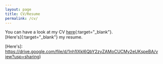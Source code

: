 ```yaml
---
layout: page
title: CV/Resume
permalink: /cv/
---
```


You can have a look at my CV [here]{:target="_blank"}.
<br>
[Here's]{:target="_blank"} my resume.
<!-- <iframe src="https://drive.google.com/file/d/1Sdq58m_dYA8Cd8o5IqXkPIDbfixY07LI/view?usp=sharing" width="800" height="1200"></iframe> -->

[here]: https://drive.google.com/file/d/1Sdq58m_dYA8Cd8o5IqXkPIDbfixY07LI/view?usp=sharing
[Here's]: https://drive.google.com/file/d/1nh1IXkl6QbY2zyZAMoCUCMy2eUKspeBA/view?usp=sharing) 